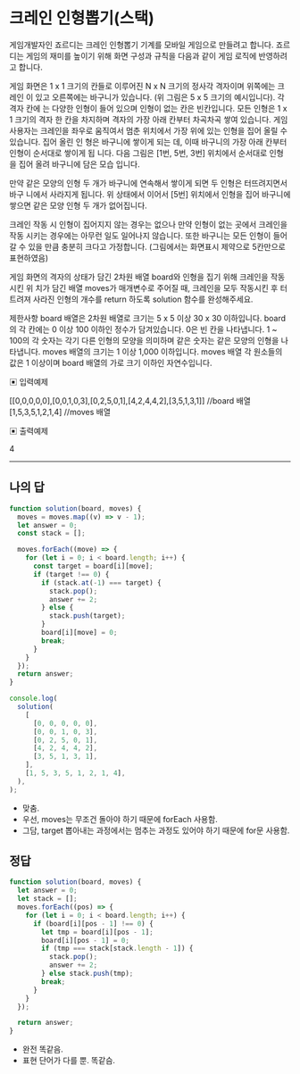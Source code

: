 # 크레인 인형뽑기(스택)

게임개발자인 죠르디는 크레인 인형뽑기 기계를 모바일 게임으로 만들려고 합니다.
 죠르디는 게임의 재미를 높이기 위해 화면 구성과 규칙을 다음과 같이 게임 로직에 반영하려 고 합니다.

게임 화면은 1 x 1 크기의 칸들로 이루어진 N x N 크기의 정사각 격자이며 위쪽에는 크레인 이 있고 오른쪽에는 바구니가 있습니다. (위 그림은 5 x 5 크기의 예시입니다). 각 격자 칸에 는 다양한 인형이 들어 있으며 인형이 없는 칸은 빈칸입니다. 모든 인형은 1 x 1 크기의 격자 한 칸을 차지하며 격자의 가장 아래 칸부터 차곡차곡 쌓여 있습니다. 게임 사용자는 크레인을 좌우로 움직여서 멈춘 위치에서 가장 위에 있는 인형을 집어 올릴 수 있습니다. 집어 올린 인 형은 바구니에 쌓이게 되는 데, 이때 바구니의 가장 아래 칸부터 인형이 순서대로 쌓이게 됩 니다. 다음 그림은 [1번, 5번, 3번] 위치에서 순서대로 인형을 집어 올려 바구니에 담은 모습 입니다.

만약 같은 모양의 인형 두 개가 바구니에 연속해서 쌓이게 되면 두 인형은 터뜨려지면서 바구 니에서 사라지게 됩니다. 위 상태에서 이어서 [5번] 위치에서 인형을 집어 바구니에 쌓으면 같은 모양 인형 두 개가 없어집니다.

크레인 작동 시 인형이 집어지지 않는 경우는 없으나 만약 인형이 없는 곳에서 크레인을 작동 시키는 경우에는 아무런 일도 일어나지 않습니다. 또한 바구니는 모든 인형이 들어갈 수 있을 만큼 충분히 크다고 가정합니다. (그림에서는 화면표시 제약으로 5칸만으로 표현하였음)

게임 화면의 격자의 상태가 담긴 2차원 배열 board와 인형을 집기 위해 크레인을 작동시킨 위 치가 담긴 배열 moves가 매개변수로 주어질 때, 크레인을 모두 작동시킨 후 터트려져 사라진 인형의 개수를 return 하도록 solution 함수를 완성해주세요.

제한사항
 board 배열은 2차원 배열로 크기는 5 x 5 이상 30 x 30 이하입니다.
 board의 각 칸에는 0 이상 100 이하인 정수가 담겨있습니다.
 0은 빈 칸을 나타냅니다.
 1 ~ 100의 각 숫자는 각기 다른 인형의 모양을 의미하며 같은 숫자는 같은 모양의 인형을 나 타냅니다.
 moves 배열의 크기는 1 이상 1,000 이하입니다.
 moves 배열 각 원소들의 값은 1 이상이며 board 배열의 가로 크기 이하인 자연수입니다.

▣ 입력예제 

[[0,0,0,0,0],[0,0,1,0,3],[0,2,5,0,1],[4,2,4,4,2],[3,5,1,3,1]] //board 배열 [1,5,3,5,1,2,1,4] //moves 배열

▣ 출력예제 

4

---

## 나의 답

```js
function solution(board, moves) {
  moves = moves.map((v) => v - 1);
  let answer = 0;
  const stack = [];

  moves.forEach((move) => {
    for (let i = 0; i < board.length; i++) {
      const target = board[i][move];
      if (target !== 0) {
        if (stack.at(-1) === target) {
          stack.pop();
          answer += 2;
        } else {
          stack.push(target);
        }
        board[i][move] = 0;
        break;
      }
    }
  });
  return answer;
}

console.log(
  solution(
    [
      [0, 0, 0, 0, 0],
      [0, 0, 1, 0, 3],
      [0, 2, 5, 0, 1],
      [4, 2, 4, 4, 2],
      [3, 5, 1, 3, 1],
    ],
    [1, 5, 3, 5, 1, 2, 1, 4],
  ),
);
```

- 맞춤.
- 우선, moves는 무조건 돌아야 하기 때문에 forEach 사용함.
- 그담, target 뽑아내는 과정에서는 멈추는 과정도 있어야 하기 때문에 for문 사용함.

## 정답

```js
function solution(board, moves) {
  let answer = 0;
  let stack = [];
  moves.forEach((pos) => {
    for (let i = 0; i < board.length; i++) {
      if (board[i][pos - 1] !== 0) {
        let tmp = board[i][pos - 1];
        board[i][pos - 1] = 0;
        if (tmp === stack[stack.length - 1]) {
          stack.pop();
          answer += 2;
        } else stack.push(tmp);
        break;
      }
    }
  });

  return answer;
}
```

- 완전 똑같음.
- 표현 단어가 다를 뿐. 똑같슴.
